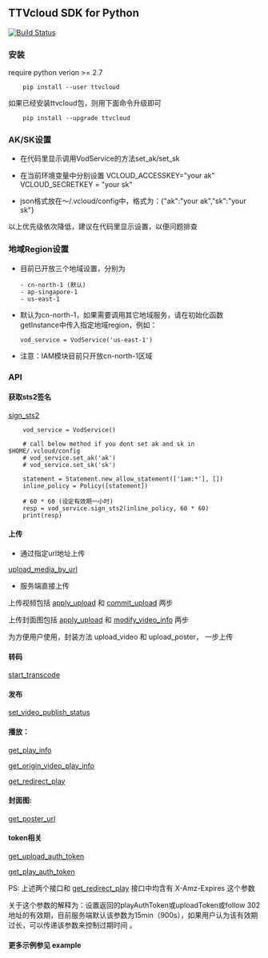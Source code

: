 ## TTVcloud SDK for Python

[![Build Status](https://travis-ci.org/TTvcloud/vcloud-sdk-python.svg?branch=master)](https://travis-ci.org/TTvcloud/vcloud-sdk-python)

### 安装
require python verion >= 2.7

```
    pip install --user ttvcloud
```

如果已经安装ttvcloud包，则用下面命令升级即可
```
    pip install --upgrade ttvcloud
```


### AK/SK设置
- 在代码里显示调用VodService的方法set_ak/set_sk

- 在当前环境变量中分别设置 VCLOUD_ACCESSKEY="your ak"  VCLOUD_SECRETKEY = "your sk"

- json格式放在～/.vcloud/config中，格式为：{"ak":"your ak","sk":"your sk"}

以上优先级依次降低，建议在代码里显示设置，以便问题排查

### 地域Region设置
- 目前已开放三个地域设置，分别为
  ```
  - cn-north-1 (默认)
  - ap-singapore-1
  - us-east-1
  ```
- 默认为cn-north-1，如果需要调用其它地域服务，请在初始化函数getInstance中传入指定地域region，例如：
  ```
  vod_service = VodService('us-east-1')
  ```
- 注意：IAM模块目前只开放cn-north-1区域

### API

#### 获取sts2签名

[sign_sts2]()
```
    vod_service = VodService()

    # call below method if you dont set ak and sk in $HOME/.vcloud/config
    # vod_service.set_ak('ak')
    # vod_service.set_sk('sk')

    statement = Statement.new_allow_statement(['iam:*'], [])
    inline_policy = Policy([statement])
    
    # 60 * 60 (设定有效期一小时)
    resp = vod_service.sign_sts2(inline_policy, 60 * 60)
    print(resp)

```

#### 上传

- 通过指定url地址上传

[upload_media_by_url](https://open.bytedance.com/docs/4/4652/)

- 服务端直接上传

上传视频包括 [apply_upload](https://open.bytedance.com/docs/4/2915/) 和 [commit_upload](https://open.bytedance.com/docs/4/2916/) 两步

上传封面图包括 [apply_upload](https://open.bytedance.com/docs/4/2915/) 和 [modify_video_info](https://open.bytedance.com/docs/4/4367/) 两步


为方便用户使用，封装方法 upload_video 和 upload_poster， 一步上传



#### 转码
[start_transcode](https://open.bytedance.com/docs/4/1670/)


#### 发布
[set_video_publish_status](https://open.bytedance.com/docs/4/4709/)


#### 播放：
[get_play_info](https://open.bytedance.com/docs/4/2918/)

[get_origin_video_play_info](https://open.bytedance.com/docs/4/11148/)

[get_redirect_play](https://open.bytedance.com/docs/4/9205/)

#### 封面图:
[get_poster_url](https://open.bytedance.com/docs/4/5335/)

#### token相关
[get_upload_auth_token](https://open.bytedance.com/docs/4/6275/)

[get_play_auth_token](https://open.bytedance.com/docs/4/6275/)

PS: 上述两个接口和 [get_redirect_play](https://open.bytedance.com/docs/4/9205/) 接口中均含有 X-Amz-Expires 这个参数

关于这个参数的解释为：设置返回的playAuthToken或uploadToken或follow 302地址的有效期，目前服务端默认该参数为15min（900s），如果用户认为该有效期过长，可以传递该参数来控制过期时间
。

#### 更多示例参见 example